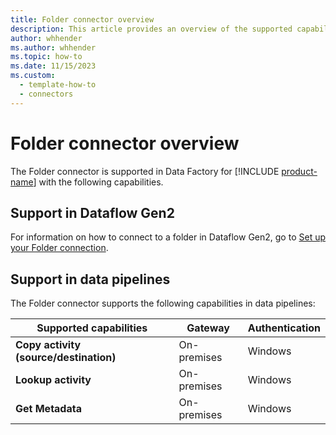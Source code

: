 ```yaml
---
title: Folder connector overview
description: This article provides an overview of the supported capabilities of the Folder connector.
author: whhender
ms.author: whhender
ms.topic: how-to
ms.date: 11/15/2023
ms.custom:
  - template-how-to
  - connectors
---
```


# Folder connector overview

The Folder connector is supported in Data Factory for [!INCLUDE [product-name](../includes/product-name.md)] with the following capabilities.


## Support in Dataflow Gen2

For information on how to connect to a folder in Dataflow Gen2, go to [Set up your Folder connection](connector-folder.md).

## Support in data pipelines

The Folder connector supports the following capabilities in data pipelines:

| Supported capabilities | Gateway | Authentication |
| --- | --- | ---|
| **Copy activity (source/destination)** | On-premises |Windows |
| **Lookup activity** | On-premises | Windows  |
| **Get Metadata** | On-premises | Windows  |